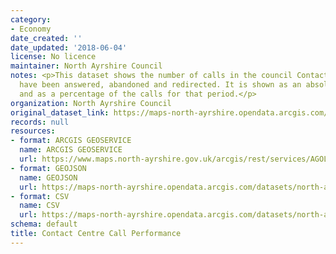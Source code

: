 ```yaml
---
category:
- Economy
date_created: ''
date_updated: '2018-06-04'
license: No licence
maintainer: North Ayrshire Council
notes: <p>This dataset shows the number of calls in the council Contact Centre that
  have been answered, abandoned and redirected. It is shown as an absolute number
  and as a percentage of the calls for that period.</p>
organization: North Ayrshire Council
original_dataset_link: https://maps-north-ayrshire.opendata.arcgis.com/maps/north-ayrshire::contact-centre-call-performance
records: null
resources:
- format: ARCGIS GEOSERVICE
  name: ARCGIS GEOSERVICE
  url: https://www.maps.north-ayrshire.gov.uk/arcgis/rest/services/AGOL/Open_Data_Portal3/MapServer/27
- format: GEOJSON
  name: GEOJSON
  url: https://maps-north-ayrshire.opendata.arcgis.com/datasets/north-ayrshire::contact-centre-call-performance.geojson?outSR=%7B%22latestWkid%22%3A27700%2C%22wkid%22%3A27700%7D
- format: CSV
  name: CSV
  url: https://maps-north-ayrshire.opendata.arcgis.com/datasets/north-ayrshire::contact-centre-call-performance.csv?outSR=%7B%22latestWkid%22%3A27700%2C%22wkid%22%3A27700%7D
schema: default
title: Contact Centre Call Performance
---
```

